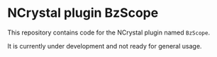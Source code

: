 # NCrystal plugin BzScope

This repository contains code for the NCrystal plugin named `BzScope`.

It is currently under development and not ready for general usage.
